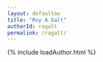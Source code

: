 ```yaml
---
layout: defaultau
title: "Roy A Galt"
authorId: ragalt
permalink: /ragalt/
---
```

{% include loadAuthor.html %}
<script>
    $(document).ready(function(){
        showAuthorBio('{{ page.authorId }}');
   });
</script>